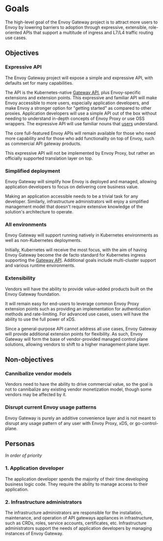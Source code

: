 # Goals

The high-level goal of the Envoy Gateway project is to attract more users to Envoy by lowering barriers to adoption 
through expressive, extensible, role-oriented APIs that support a multitude of ingress and L7/L4 traffic routing
use cases.

## Objectives

### Expressive API
The Envoy Gateway project will expose a simple and expressive API, with defaults set for many capabilities.

The API is the Kubernetes-native [Gateway API][], plus Envoy-specific extensions and extension points.  This expressive
and familiar API will make Envoy accessible to more users, especially application developers, and make Envoy a stronger
option for "getting started" as compared to other proxies.  Application developers will use a simple API out of the box
without needing to understand in-depth concepts of Envoy Proxy or use OSS wrappers.  The expressive API will use
familiar nouns that [users](#personas) understand.

The core full-featured Envoy APIs will remain available for those who need more capability and for those who 
add functionality on top of Envoy, such as commercial API gateway products.

This expressive API will not be implemented by Envoy Proxy, but rather an officially supported translation layer 
on top.

### Simplified deployment
Envoy Gateway will simplify how Envoy is deployed and managed, allowing application developers to focus on 
delivering core business value.

Making an application accessible needs to be a trivial task for any developer. Similarly, infrastructure administrators
will enjoy a simplified management model that doesn't require extensive knowledge of the solution's architecture to
operate.

### All environments
Envoy Gateway will support running natively in Kubernetes environments as well as non-Kubernetes deployments.

Initially, Kubernetes will receive the most focus, with the aim of having Envoy Gateway become the de facto 
standard for Kubernetes ingress supporting the [Gateway API][].
Additional goals include multi-cluster support and various runtime environments.

### Extensibility
Vendors will have the ability to provide value-added products built on the Envoy Gateway foundation.

It will remain easy for end-users to leverage common Envoy Proxy extension points such as providing an implementation
for authentication methods and rate-limiting.  For advanced use cases, users will have the ability to use the full power
of xDS.

Since a general-purpose API cannot address all use cases, Envoy Gateway will provide additional extension points 
for flexibility. As such, Envoy Gateway will form the base of vendor-provided managed control plane solutions, 
allowing vendors to shift to a higher management plane layer.

## Non-objectives

### Cannibalize vendor models
Vendors need to have the ability to drive commercial value, so the goal is not to cannibalize any existing vendor 
monetization model, though some vendors may be affected by it.

### Disrupt current Envoy usage patterns
Envoy Gateway is purely an additive convenience layer and is not meant to disrupt any usage pattern of any user 
with Envoy Proxy, xDS, or go-control-plane.

## Personas
_In order of priority_

### 1. Application developer
The application developer spends the majority of their time developing business logic code.  They require the ability to
manage access to their application.

### 2. Infrastructure administrators
The infrastructure administrators are responsible for the installation, maintenance, and operation of
API gateways appliances in infrastructure, such as CRDs, roles, service accounts, certificates, etc.
Infrastructure administrators support the needs of application developers by managing instances of Envoy Gateway.

[Gateway API]: https://gateway-api.sigs.k8s.io/
